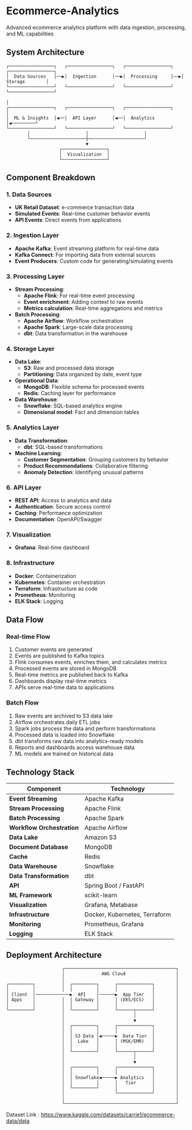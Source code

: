 # Ecommerce-Analytics
Advanced ecommerce analytics platform with data ingestion, processing, and ML capabilities

## System Architecture

```
┌─────────────────┐   ┌─────────────────┐   ┌─────────────────┐   ┌─────────────────┐
│  Data Sources   │──▶│  Ingestion      │──▶│  Processing     │──▶│  Storage        │
└─────────────────┘   └─────────────────┘   └─────────────────┘   └─────────────────┘
                                                                          │
┌─────────────────┐   ┌─────────────────┐   ┌─────────────────┐          │
│  ML & Insights  │◀──│  API Layer      │◀──│  Analytics      │◀─────────┘
└─────────────────┘   └─────────────────┘   └─────────────────┘
        │                     │                     │
        └─────────────────────┼─────────────────────┘
                              ▼
                    ┌─────────────────┐
                    │  Visualization  │
                    └─────────────────┘
```

## Component Breakdown

### 1. Data Sources
- **UK Retail Dataset**: e-commerce transaction data
- **Simulated Events**: Real-time customer behavior events
- **API Events**: Direct events from applications

### 2. Ingestion Layer
- **Apache Kafka**: Event streaming platform for real-time data
- **Kafka Connect**: For importing data from external sources
- **Event Producers**: Custom code for generating/simulating events

### 3. Processing Layer
- **Stream Processing**:
  - **Apache Flink**: For real-time event processing
  - **Event enrichment**: Adding context to raw events
  - **Metrics calculation**: Real-time aggregations and metrics
- **Batch Processing**:
  - **Apache Airflow**: Workflow orchestration
  - **Apache Spark**: Large-scale data processing
  - **dbt**: Data transformation in the warehouse

### 4. Storage Layer
- **Data Lake**:
  - **S3**: Raw and processed data storage
  - **Partitioning**: Data organized by date, event type
- **Operational Data**:
  - **MongoDB**: Flexible schema for processed events
  - **Redis**: Caching layer for performance
- **Data Warehouse**:
  - **Snowflake**: SQL-based analytics engine
  - **Dimensional model**: Fact and dimension tables

### 5. Analytics Layer
- **Data Transformation**:
  - **dbt**: SQL-based transformations
- **Machine Learning**:
  - **Customer Segmentation**: Grouping customers by behavior
  - **Product Recommendations**: Collaborative filtering
  - **Anomaly Detection**: Identifying unusual patterns

### 6. API Layer
- **REST API**: Access to analytics and data
- **Authentication**: Secure access control
- **Caching**: Performance optimization
- **Documentation**: OpenAPI/Swagger

### 7. Visualization
- **Grafana**: Real-time dashboard

### 8. Infrastructure
- **Docker**: Containerization
- **Kubernetes**: Container orchestration
- **Terraform**: Infrastructure as code
- **Prometheus**: Monitoring
- **ELK Stack**: Logging

## Data Flow



### Real-time Flow
1. Customer events are generated 
2. Events are published to Kafka topics
3. Flink consumes events, enriches them, and calculates metrics
4. Processed events are stored in MongoDB
5. Real-time metrics are published back to Kafka
6. Dashboards display real-time metrics
7. APIs serve real-time data to applications

### Batch Flow
1. Raw events are archived to S3 data lake
2. Airflow orchestrates daily ETL jobs
3. Spark jobs process the data and perform transformations
4. Processed data is loaded into Snowflake
5. dbt transforms raw data into analytics-ready models
6. Reports and dashboards access warehouse data
7. ML models are trained on historical data

## Technology Stack

| Component | Technology |
|-----------|------------|
| **Event Streaming** | Apache Kafka |
| **Stream Processing** | Apache Flink |
| **Batch Processing** | Apache Spark |
| **Workflow Orchestration** | Apache Airflow |
| **Data Lake** | Amazon S3 |
| **Document Database** | MongoDB |
| **Cache** | Redis |
| **Data Warehouse** | Snowflake |
| **Data Transformation** | dbt |
| **API** | Spring Boot / FastAPI |
| **ML Framework** | scikit-learn |
| **Visualization** | Grafana, Metabase |
| **Infrastructure** | Docker, Kubernetes, Terraform |
| **Monitoring** | Prometheus, Grafana |
| **Logging** | ELK Stack |

## Deployment Architecture

```
                     ┌──────────────────────────────────────────┐
                     │              AWS Cloud                   │
                     │                                          │
┌─────────┐          │  ┌─────────┐      ┌─────────────┐        │
│         │          │  │         │      │             │        │
│ Client  │─────────────▶  API    │──────▶  App Tier   │        │
│ Apps    │          │  │ Gateway │      │ (EKS/ECS)   │        │
│         │          │  │         │      │             │        │
└─────────┘          │  └─────────┘      └──────┬──────┘        │
                     │                          │               │
                     │                          ▼               │
                     │  ┌─────────┐      ┌─────────────┐        │
                     │  │         │      │             │        │
                     │  │ S3 Data │◀─────▶  Data Tier  │        │
                     │  │  Lake   │      │ (MSK/EMR)   │        │
                     │  │         │      │             │        │
                     │  └─────────┘      └──────┬──────┘        │
                     │                          │               │
                     │                          ▼               │
                     │  ┌─────────┐      ┌─────────────┐        │
                     │  │         │      │             │        │
                     │  │ Snowflake◀─────▶ Analytics   │        │
                     │  │         │      │   Tier      │        │
                     │  └─────────┘      │             │        │
                     │                   └─────────────┘        │
                     │                                          │
                     └──────────────────────────────────────────┘
```

Dataset Link : https://www.kaggle.com/datasets/carrie1/ecommerce-data/data
